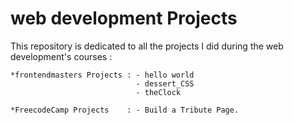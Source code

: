# web development Projects
This repository is dedicated to all the projects I did during the web development's courses :
    
    *frontendmasters Projects : - hello world
                                - dessert_CSS
                                - theClock
                                
    *FreecodeCamp Projects    : - Build a Tribute Page.
